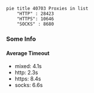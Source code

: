 
```mermaid
pie title 40703 Proxies in list
    "HTTP" : 28423
    "HTTPS": 10646
    "SOCKS" : 8680
```

### Some Info
#### Average Timeout

- mixed: 4.1s
- http: 2.3s
- https: 8.4s
- socks: 6.6s